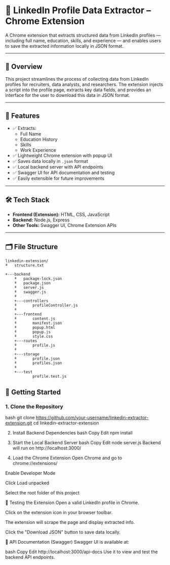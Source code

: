 # 🔎 LinkedIn Profile Data Extractor – Chrome Extension

A Chrome extension that extracts structured data from LinkedIn profiles — including full name, education, skills, and experience — and enables users to save the extracted information locally in JSON format.

---

## 📌 Overview

This project streamlines the process of collecting data from LinkedIn profiles for recruiters, data analysts, and researchers. The extension injects a script into the profile page, extracts key data fields, and provides an interface for the user to download this data in JSON format.

---

## 🧩 Features

- ✅ Extracts:
  - Full Name
  - Education History
  - Skills
  - Work Experience
- ✅ Lightweight Chrome extension with popup UI
- ✅ Saves data locally in `.json` format
- ✅ Local backend server with API endpoints
- ✅ Swagger UI for API documentation and testing
- ✅ Easily extensible for future improvements

---

## 🛠️ Tech Stack

- **Frontend (Extension):** HTML, CSS, JavaScript
- **Backend:** Node.js, Express
- **Other Tools:** Swagger UI, Chrome Extension APIs

---

## 🗂️ File Structure
```plaintext
linkedin-extension/
ª   structure.txt
   
+---backend
    ª   package-lock.json
    ª   package.json
    ª   server.js
    ª   swagger.js
    ª 
    +---controllers
    ª       profileController.js
    ª       
    +---frontend
    ª       content.js
    ª       manifest.json
    ª       popup.html
    ª       popup.js
    ª       style.css
    +---routes
    ª       profile.js
    ª       
    +---storage
    ª       profile.json
    ª       profiles.json
    ª       
    +---test
            profile.test.js

```

## 🚀 Getting Started

### 1. Clone the Repository

bash
git clone https://github.com/your-username/linkedin-extractor-extension.git
cd linkedin-extractor-extension

2. Install Backend Dependencies
bash
Copy
Edit
npm install

4. Start the Local Backend Server
bash
Copy
Edit
node server.js
Backend will run on http://localhost:3000/

5. Load the Chrome Extension
Open Chrome and go to chrome://extensions/

Enable Developer Mode

Click Load unpacked

Select the root folder of this project

🧪 Testing the Extension
Open a valid LinkedIn profile in Chrome.

Click on the extension icon in your browser toolbar.

The extension will scrape the page and display extracted info.

Click the "Download JSON" button to save data locally.

📘 API Documentation (Swagger)
Swagger UI is available at:

bash
Copy
Edit
http://localhost:3000/api-docs
Use it to view and test the backend API endpoints.
